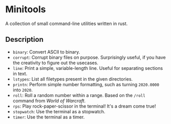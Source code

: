 
# Minitools

A collection of small command-line utilities written in rust.

## Description

- `binary`: Convert ASCII to binary.
- `corrupt`: Corrupt binary files on purpose. Surprisingly useful, if you have the creativity to figure out the usecases.
- `line`: Print a simple, variable-length line. Useful for separating sections in text.
- `lstypes`: List all filetypes present in the given directories.
- `printn`: Perform simple number formatting, such as turning `2020.0000` into `2020`.
- `roll`: Roll a random number within a range. Based on the `/roll` command from *World of Warcraft*.
- `rps`: Play rock-paper-scissor in the terminal! It's a dream come true!
- `stopwatch`: Use the terminal as a stopwatch.
- `timer`: Use the terminal as a timer.

